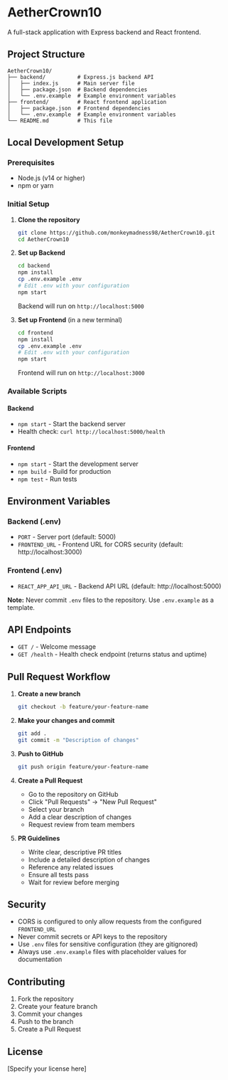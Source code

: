 # AetherCrown10

A full-stack application with Express backend and React frontend.

## Project Structure

```
AetherCrown10/
├── backend/          # Express.js backend API
│   ├── index.js      # Main server file
│   ├── package.json  # Backend dependencies
│   └── .env.example  # Example environment variables
├── frontend/         # React frontend application
│   ├── package.json  # Frontend dependencies
│   └── .env.example  # Example environment variables
└── README.md         # This file
```

## Local Development Setup

### Prerequisites

- Node.js (v14 or higher)
- npm or yarn

### Initial Setup

1. **Clone the repository**
   ```bash
   git clone https://github.com/monkeymadness98/AetherCrown10.git
   cd AetherCrown10
   ```

2. **Set up Backend**
   ```bash
   cd backend
   npm install
   cp .env.example .env
   # Edit .env with your configuration
   npm start
   ```
   Backend will run on `http://localhost:5000`

3. **Set up Frontend** (in a new terminal)
   ```bash
   cd frontend
   npm install
   cp .env.example .env
   # Edit .env with your configuration
   npm start
   ```
   Frontend will run on `http://localhost:3000`

### Available Scripts

#### Backend
- `npm start` - Start the backend server
- Health check: `curl http://localhost:5000/health`

#### Frontend
- `npm start` - Start the development server
- `npm build` - Build for production
- `npm test` - Run tests

## Environment Variables

### Backend (.env)
- `PORT` - Server port (default: 5000)
- `FRONTEND_URL` - Frontend URL for CORS security (default: http://localhost:3000)

### Frontend (.env)
- `REACT_APP_API_URL` - Backend API URL (default: http://localhost:5000)

**Note:** Never commit `.env` files to the repository. Use `.env.example` as a template.

## API Endpoints

- `GET /` - Welcome message
- `GET /health` - Health check endpoint (returns status and uptime)

## Pull Request Workflow

1. **Create a new branch**
   ```bash
   git checkout -b feature/your-feature-name
   ```

2. **Make your changes and commit**
   ```bash
   git add .
   git commit -m "Description of changes"
   ```

3. **Push to GitHub**
   ```bash
   git push origin feature/your-feature-name
   ```

4. **Create a Pull Request**
   - Go to the repository on GitHub
   - Click "Pull Requests" → "New Pull Request"
   - Select your branch
   - Add a clear description of changes
   - Request review from team members

5. **PR Guidelines**
   - Write clear, descriptive PR titles
   - Include a detailed description of changes
   - Reference any related issues
   - Ensure all tests pass
   - Wait for review before merging

## Security

- CORS is configured to only allow requests from the configured `FRONTEND_URL`
- Never commit secrets or API keys to the repository
- Use `.env` files for sensitive configuration (they are gitignored)
- Always use `.env.example` files with placeholder values for documentation

## Contributing

1. Fork the repository
2. Create your feature branch
3. Commit your changes
4. Push to the branch
5. Create a Pull Request

## License

[Specify your license here]